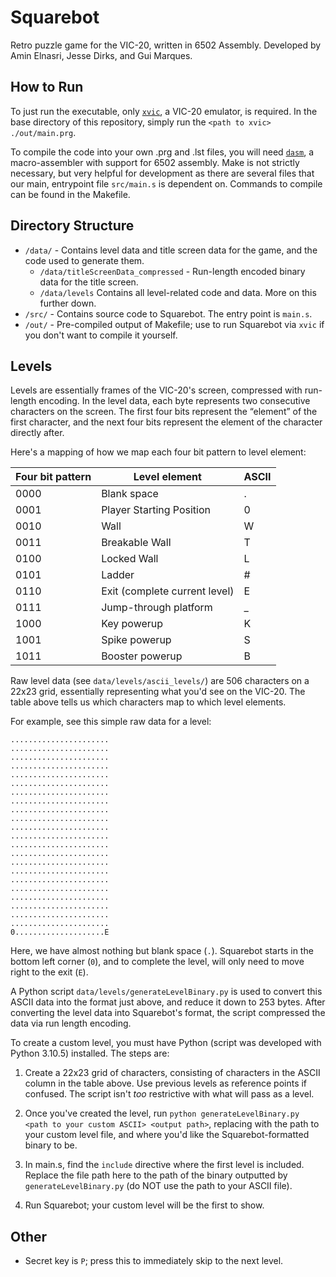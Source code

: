 # Squarebot

Retro puzzle game for the VIC-20, written in 6502 Assembly. Developed by Amin Elnasri, Jesse Dirks, and Gui Marques.


## How to Run
To just run the executable, only [`xvic`](https://vice-emu.sourceforge.io/), a VIC-20 emulator, is required. In the base directory of this repository, simply run the `<path to xvic> ./out/main.prg`.

To compile the code into your own .prg and .lst files, you will need [`dasm`](https://dasm-assembler.github.io/), a macro-assembler with support for 6502 assembly. Make is not strictly necessary, but very helpful for development as there are several files that our main, entrypoint file `src/main.s` is dependent on. Commands to compile can be found in the Makefile.


## Directory Structure

- `/data/` - Contains level data and title screen data for the game, and the code used to generate them.
  - `/data/titleScreenData_compressed` - Run-length encoded binary data for the title screen.
  - `/data/levels` Contains all level-related code and data. More on this further down.
- `/src/` - Contains source code to Squarebot. The entry point is `main.s`.
- `/out/` - Pre-compiled output of Makefile; use to run Squarebot via `xvic` if you don't want to compile it yourself.


## Levels

Levels are essentially frames of the VIC-20's screen, compressed with run-length encoding.  In the level data, each byte represents two consecutive characters on the screen. The first four bits represent the “element” of the first character, and the next four bits represent the element of the character directly after.

Here's a mapping of how we map each four bit pattern to level element:

| Four bit pattern | Level element | ASCII |
| -------- | ------- |  --- |
| 0000 | Blank space |  . |
| 0001 | Player Starting Position  | 0  |
| 0010 | Wall |  W |
| 0011|  Breakable Wall |  T |
| 0100 | Locked Wall |  L |
| 0101 | Ladder | #  |
| 0110 | Exit (complete current level) | E  |
| 0111 | Jump-through platform | _ |
| 1000 | Key powerup |  K |
| 1001 | Spike powerup | S |
| 1011 | Booster powerup | B |

Raw level data (see `data/levels/ascii_levels/`) are 506 characters on a 22x23 grid, essentially representing what you'd see on the VIC-20. The table above tells us which characters map to which level elements. 

For example, see this simple raw data for a level:
```
......................
......................
......................
......................
......................
......................
......................
......................
......................
......................
......................
......................
......................
......................
......................
......................
......................
......................
......................
......................
......................
......................
0....................E
```

Here, we have almost nothing but blank space (`.`). Squarebot starts in the bottom left corner (`0`), and to complete the level, will only need to move right to the exit (`E`).


A Python script `data/levels/generateLevelBinary.py` is used to convert this ASCII data into the format just above, and reduce it down to 253 bytes. After converting the level data into Squarebot's format, the script compressed the data via run length encoding. 

To create a custom level, you must have Python (script was developed with Python 3.10.5) installed. The steps are:
1. Create a 22x23 grid of characters, consisting of characters in the ASCII column in the table above. Use previous levels as reference points if confused. The script isn't *too* restrictive with what will pass as a level.
  
2. Once you've created the level, run `python generateLevelBinary.py <path to your custom ASCII> <output path>`, replacing with the path to your custom level file, and where you'd like the Squarebot-formatted binary to be.

3. In main.s, find the `include` directive where the first level is included. Replace the file path here to the path of the binary outputted by `generateLevelBinary.py` (do NOT use the path to your ASCII file).

4. Run Squarebot; your custom level will be the first to show.


## Other

- Secret key is `P`; press this to immediately skip to the next level.